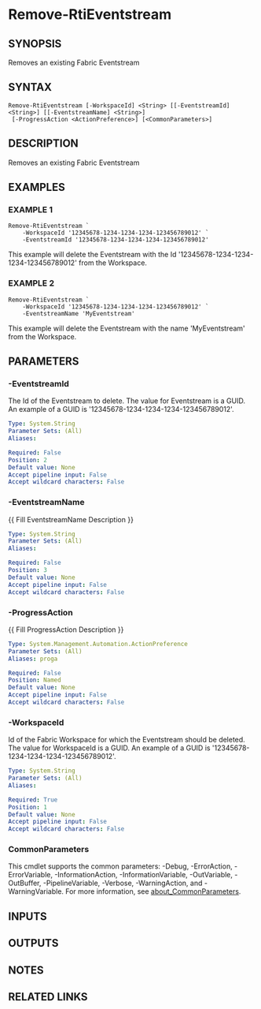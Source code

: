# Remove-RtiEventstream

## SYNOPSIS
Removes an existing Fabric Eventstream

## SYNTAX

```
Remove-RtiEventstream [-WorkspaceId] <String> [[-EventstreamId] <String>] [[-EventstreamName] <String>]
 [-ProgressAction <ActionPreference>] [<CommonParameters>]
```

## DESCRIPTION
Removes an existing Fabric Eventstream

## EXAMPLES

### EXAMPLE 1
```
Remove-RtiEventstream `
    -WorkspaceId '12345678-1234-1234-1234-123456789012' `
    -EventstreamId '12345678-1234-1234-1234-123456789012'
```

This example will delete the Eventstream with the Id '12345678-1234-1234-1234-123456789012' from
the Workspace.

### EXAMPLE 2
```
Remove-RtiEventstream `
    -WorkspaceId '12345678-1234-1234-1234-123456789012' `
    -EventstreamName 'MyEventstream'
```

This example will delete the Eventstream with the name 'MyEventstream' from the Workspace.

## PARAMETERS

### -EventstreamId
The Id of the Eventstream to delete.
The value for Eventstream is a GUID. 
An example of a GUID is '12345678-1234-1234-1234-123456789012'.

```yaml
Type: System.String
Parameter Sets: (All)
Aliases:

Required: False
Position: 2
Default value: None
Accept pipeline input: False
Accept wildcard characters: False
```

### -EventstreamName
{{ Fill EventstreamName Description }}

```yaml
Type: System.String
Parameter Sets: (All)
Aliases:

Required: False
Position: 3
Default value: None
Accept pipeline input: False
Accept wildcard characters: False
```

### -ProgressAction
{{ Fill ProgressAction Description }}

```yaml
Type: System.Management.Automation.ActionPreference
Parameter Sets: (All)
Aliases: proga

Required: False
Position: Named
Default value: None
Accept pipeline input: False
Accept wildcard characters: False
```

### -WorkspaceId
Id of the Fabric Workspace for which the Eventstream should be deleted.
The value for WorkspaceId is a GUID. 
An example of a GUID is '12345678-1234-1234-1234-123456789012'.

```yaml
Type: System.String
Parameter Sets: (All)
Aliases:

Required: True
Position: 1
Default value: None
Accept pipeline input: False
Accept wildcard characters: False
```

### CommonParameters
This cmdlet supports the common parameters: -Debug, -ErrorAction, -ErrorVariable, -InformationAction, -InformationVariable, -OutVariable, -OutBuffer, -PipelineVariable, -Verbose, -WarningAction, and -WarningVariable. For more information, see [about_CommonParameters](http://go.microsoft.com/fwlink/?LinkID=113216).

## INPUTS

## OUTPUTS

## NOTES

## RELATED LINKS
